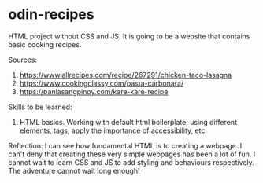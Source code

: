 # odin-recipes
HTML project without CSS and JS. It is going to be a website that contains basic cooking recipes.

Sources: 
1. https://www.allrecipes.com/recipe/267291/chicken-taco-lasagna
2. https://www.cookingclassy.com/pasta-carbonara/
3. https://panlasangpinoy.com/kare-kare-recipe

Skills to be learned:
1. HTML basics. Working with default html boilerplate, using different elements, tags, apply the importance of accessibility, etc. 

Reflection:
I can see how fundamental HTML is to creating a webpage. I can't deny that creating these very simple webpages has been a lot of fun. I cannot wait to learn CSS and JS to add styling and behaviours respectively. The adventure cannot wait long enough! 
